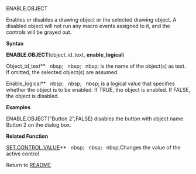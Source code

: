ENABLE.OBJECT

Enables or disables a drawing object or the selected drawing object. A
disabled object will not run any macro events assigned to it, and the
controls will be grayed out.

**Syntax**

**ENABLE.OBJECT**(object\_id\_text, **enable\_logical**)

Object\_id\_text**&nbsp;&nbsp;&nbsp;nbsp;&nbsp;&nbsp;&nbsp;nbsp;&nbsp;&nbsp;&nbsp;nbsp;&nbsp;is the name of the object(s) as
text. If omitted, the selected object(s) are assumed.

Enable\_logical**&nbsp;&nbsp;&nbsp;nbsp;&nbsp;&nbsp;&nbsp;nbsp;&nbsp;&nbsp;&nbsp;nbsp;&nbsp;is a logical value that specifies
whether the object is to be enabled. If TRUE, the object is enabled. If
FALSE, the object is disabled.

**Examples**

ENABLE.OBJECT("Button 2",FALSE) disables the button with object name
Button 2 on the dialog box.

**Related Function**

[SET.CONTROL.VALUE](SET.CONTROL.VALUE.md)**&nbsp;&nbsp;&nbsp;nbsp;&nbsp;&nbsp;&nbsp;nbsp;&nbsp;&nbsp;&nbsp;nbsp;Changes the value of the active
control



Return to [README](README.md)

